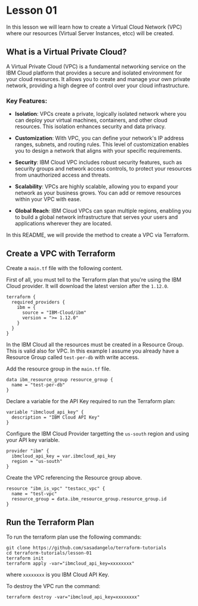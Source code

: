 # Lesson 01

In this lesson we will learn how to create a Virtual Cloud Network (VPC) where our resources (Virtual Server Instances, etcc) will be created.

## What is a Virtual Private Cloud?

A Virtual Private Cloud (VPC) is a fundamental networking service on the IBM Cloud platform that provides a secure and isolated environment for your cloud resources. It allows you to create and manage your own private network, providing a high degree of control over your cloud infrastructure.

### Key Features:

* **Isolation**: VPCs create a private, logically isolated network where you can deploy your virtual machines, containers, and other cloud resources. This isolation enhances security and data privacy.

* **Customization**: With VPC, you can define your network's IP address ranges, subnets, and routing rules. This level of customization enables you to design a network that aligns with your specific requirements.

* **Security**: IBM Cloud VPC includes robust security features, such as security groups and network access controls, to protect your resources from unauthorized access and threats.

* **Scalability**: VPCs are highly scalable, allowing you to expand your network as your business grows. You can add or remove resources within your VPC with ease.

* **Global Reach**: IBM Cloud VPCs can span multiple regions, enabling you to build a global network infrastructure that serves your users and applications wherever they are located.

In this README, we will provide the method to create a VPC via Terraform.

## Create a VPC with Terraform

Create a ```main.tf``` file with the following content.

First of all, you must tell to the Terraform plan that you're using the IBM Cloud provider. It will download the latest version after the ```1.12.0```.

```
terraform {
  required_providers {
    ibm = {
      source = "IBM-Cloud/ibm"
      version = ">= 1.12.0"
    }
  }
}
```

In the IBM Cloud all the resources must be created in a Resource Group. This is valid also for VPC. In this example I assume you already have a Resource Group called ```test-per-db``` with write access.

Add the resource group in the ```main.tf``` file.

```
data ibm_resource_group resource_group {
  name = "test-per-db"
}
```

Declare a variable for the API Key required to run the Terraform plan:

```
variable "ibmcloud_api_key" {
  description = "IBM Cloud API Key"
}
```

Configure the IBM Cloud Provider targetting the ```us-south``` region and using your API key variable.

```
provider "ibm" {
  ibmcloud_api_key = var.ibmcloud_api_key
  region = "us-south"
}
```

Create the VPC referencing the Resource group above.

```
resource "ibm_is_vpc" "testacc_vpc" {
  name = "test-vpc"
  resource_group = data.ibm_resource_group.resource_group.id
}
```

## Run the Terraform Plan

To run the terraform plan use the following commands:

```
git clone https://github.com/sasadangelo/terraform-tutorials
cd terraform-tutorials/lesson-01
terraform init
terraform apply -var="ibmcloud_api_key=xxxxxxxx"
```

where ```xxxxxxxx``` is you IBM Cloud API Key.

To destroy the VPC run the command:

```
terraform destroy -var="ibmcloud_api_key=xxxxxxxx"
```

